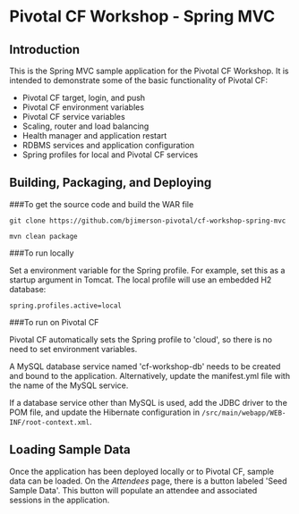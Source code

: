 Pivotal CF Workshop - Spring MVC
================================

Introduction
------------

This is the Spring MVC sample application for the Pivotal CF Workshop.
It is intended to demonstrate some of the basic functionality of Pivotal
CF:

 * Pivotal CF target, login, and push
 * Pivotal CF environment variables
 * Pivotal CF service variables
 * Scaling, router and load balancing
 * Health manager and application restart
 * RDBMS services and application configuration
 * Spring profiles for local and Pivotal CF services

Building, Packaging, and Deploying
--------------------------------

###To get the source code and build the WAR file


    git clone https://github.com/bjimerson-pivotal/cf-workshop-spring-mvc

    mvn clean package

###To run locally 


Set a environment variable for the Spring profile.  For example, set
this as a startup argument in Tomcat.  The local profile will use an
embedded H2 database:

    spring.profiles.active=local

###To run on Pivotal CF


Pivotal CF automatically sets the Spring profile to 'cloud', so there is
no need to set environment variables.

A MySQL database service named 'cf-workshop-db' needs to be created and
bound to the application.  Alternatively, update the manifest.yml file
with the name of the MySQL service.  

If a database service other than MySQL is used, add the JDBC driver to
the POM file, and update the Hibernate configuration in
`/src/main/webapp/WEB-INF/root-context.xml`.

Loading Sample Data
-------------------

Once the application has been deployed locally or to Pivotal CF, sample
data can be loaded.  On the *Attendees* page, there is a button labeled
'Seed Sample Data'.  This button will populate an attendee and
associated sessions in the application.

